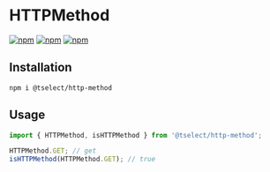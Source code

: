 # HTTPMethod

[![npm](https://img.shields.io/npm/v/@tselect/http-method.svg?style=flat-square)](https://www.npmjs.com/package/@tselect/http-method)
 [![npm](https://img.shields.io/npm/dm/@tselect/http-method.svg?style=flat-square)](https://www.npmjs.com/package/@tselect/http-method)
[![npm](https://img.shields.io/npm/l/@tselect/http-method.svg?style=flat-square)](https://www.npmjs.com/package/@tselect/http-method)

## Installation

`npm i @tselect/http-method`

## Usage

```typescript
import { HTTPMethod, isHTTPMethod } from '@tselect/http-method';

HTTPMethod.GET; // get
isHTTPMethod(HTTPMethod.GET); // true
```
